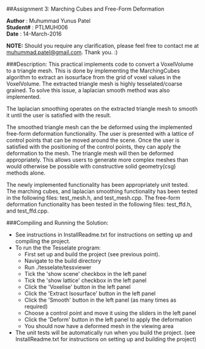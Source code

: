 ##Assignment 3: Marching Cubes and Free-Form Deformation

**Author** : Muhummad Yunus Patel  
**Student#** : PTLMUH006  
**Date** : 14-March-2016

**NOTE:** Should you require any clarification, please feel free to contact me
 at muhummad.patel@gmail.com. Thank you. :)

###Description:
This practical implements code to convert a VoxelVolume to a triangle mesh. This is done by implementing the MarchingCubes algorithm to extract an isosurface from the grid of voxel values in the VoxelVolume. The extracted triangle mesh is highly tesselated/coarse grained. To solve this issue, a laplacian smooth method was also implemented.

The laplacian smoothing operates on the extracted triangle mesh to smooth it until the user is satisfied with the result.

The smoothed triangle mesh can the be deformed using the implemented free-form deformation functionality. The user is presented with a lattice of control points that can be moved around the scene. Once the user is satisfied with the positioning of the control points, they can apply the deformation to the mesh. The triangle mesh will then be deformed appropriately. This allows users to generate more complex meshes than would otherwise be possible with constructive solid geometry(csg) methods alone.

The newly implemented functionality has been appropriately unit tested. The marching cubes, and laplacian smoothing functionality has been tested in the following files: test_mesh.h, and test_mesh.cpp. The free-form deformation functionality has been tested in the following files: test_ffd.h, and test_ffd.cpp.

###Compiling and Running the Solution:
* See instructions in InstallReadme.txt for instructions on setting up and compiling the project.
* To run the the Tesselate program:
    * First set up and build the project (see previous point).
    * Navigate to the build directory
    * Run ./tesselate/tessviewer
    * Tick the 'show scene' checkbox in the left panel
    * Tick the 'show lattice' checkbox in the left panel
    * Click the 'Voxelise' button in the left panel
    * Click the 'Extract Isosurface' button in the left panel
    * Click the 'Smooth' button in the left panel (as many times as required)
    * Choose a control point and move it using the sliders in the left panel
    * Click the 'Deform' button in the left panel to apply the deformation
    * You should now have a deformed mesh in the viewing area
* The unit tests will be automatically run when you build the project. (see InstallReadme.txt for instructions on setting up and building the project)
